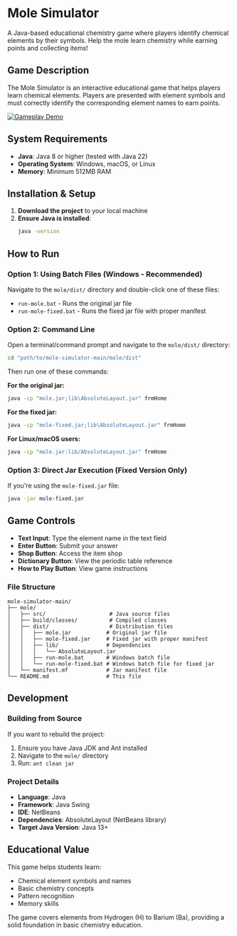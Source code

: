 # Mole Simulator

A Java-based educational chemistry game where players identify chemical elements by their symbols. Help the mole learn chemistry while earning points and collecting items!

## Game Description

The Mole Simulator is an interactive educational game that helps players learn chemical elements. Players are presented with element symbols and must correctly identify the corresponding element names to earn points. 


[![Gameplay Demo](https://img.youtube.com/vi/vDiyhgLOjI8/0.jpg)](https://www.youtube.com/watch?v=vDiyhgLOjI8)

## System Requirements

- **Java**: Java 8 or higher (tested with Java 22)
- **Operating System**: Windows, macOS, or Linux
- **Memory**: Minimum 512MB RAM

## Installation & Setup

1. **Download the project** to your local machine
2. **Ensure Java is installed**:
   ```bash
   java -version
   ```
## How to Run

### Option 1: Using Batch Files (Windows - Recommended)

Navigate to the `mole/dist/` directory and double-click one of these files:
- `run-mole.bat` - Runs the original jar file
- `run-mole-fixed.bat` - Runs the fixed jar file with proper manifest

### Option 2: Command Line

Open a terminal/command prompt and navigate to the `mole/dist/` directory:

```bash
cd "path/to/mole-simulator-main/mole/dist"
```

Then run one of these commands:

**For the original jar:**
```bash
java -cp "mole.jar;lib\AbsoluteLayout.jar" frmHome
```

**For the fixed jar:**
```bash
java -cp "mole-fixed.jar;lib\AbsoluteLayout.jar" frmHome
```

**For Linux/macOS users:**
```bash
java -cp "mole.jar:lib/AbsoluteLayout.jar" frmHome
```

### Option 3: Direct Jar Execution (Fixed Version Only)

If you're using the `mole-fixed.jar` file:
```bash
java -jar mole-fixed.jar
```
## Game Controls

- **Text Input**: Type the element name in the text field
- **Enter Button**: Submit your answer
- **Shop Button**: Access the item shop
- **Dictionary Button**: View the periodic table reference
- **How to Play Button**: View game instructions

### File Structure

```
mole-simulator-main/
├── mole/
│   ├── src/                    # Java source files
│   ├── build/classes/          # Compiled classes
│   ├── dist/                   # Distribution files
│   │   ├── mole.jar           # Original jar file
│   │   ├── mole-fixed.jar     # Fixed jar with proper manifest
│   │   ├── lib/               # Dependencies
│   │   │   └── AbsoluteLayout.jar
│   │   ├── run-mole.bat       # Windows batch file
│   │   └── run-mole-fixed.bat # Windows batch file for fixed jar
│   └── manifest.mf            # Jar manifest file
└── README.md                  # This file
```

## Development

### Building from Source

If you want to rebuild the project:

1. Ensure you have Java JDK and Ant installed
2. Navigate to the `mole/` directory
3. Run: `ant clean jar`

### Project Details

- **Language**: Java
- **Framework**: Java Swing
- **IDE**: NetBeans
- **Dependencies**: AbsoluteLayout (NetBeans library)
- **Target Java Version**: Java 13+

## Educational Value

This game helps students learn:
- Chemical element symbols and names
- Basic chemistry concepts
- Pattern recognition
- Memory skills

The game covers elements from Hydrogen (H) to Barium (Ba), providing a solid foundation in basic chemistry education.

